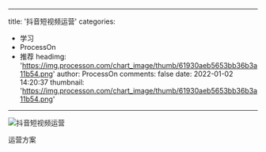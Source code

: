 
---
title: '抖音短视频运营'
categories: 
 - 学习
 - ProcessOn
 - 推荐
headimg: 'https://img.processon.com/chart_image/thumb/61930aeb5653bb36b3a11b54.png'
author: ProcessOn
comments: false
date: 2022-01-02 14:20:37
thumbnail: 'https://img.processon.com/chart_image/thumb/61930aeb5653bb36b3a11b54.png'
---

<div>   
<img class="thumb" alt="抖音短视频运营" src="https://img.processon.com/chart_image/thumb/61930aeb5653bb36b3a11b54.png" referrerpolicy="no-referrer">
<p>运营方案</p>  
</div>
            